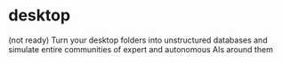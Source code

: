 # desktop
(not ready) Turn your desktop folders into unstructured databases and simulate entire communities of expert and autonomous AIs around them
